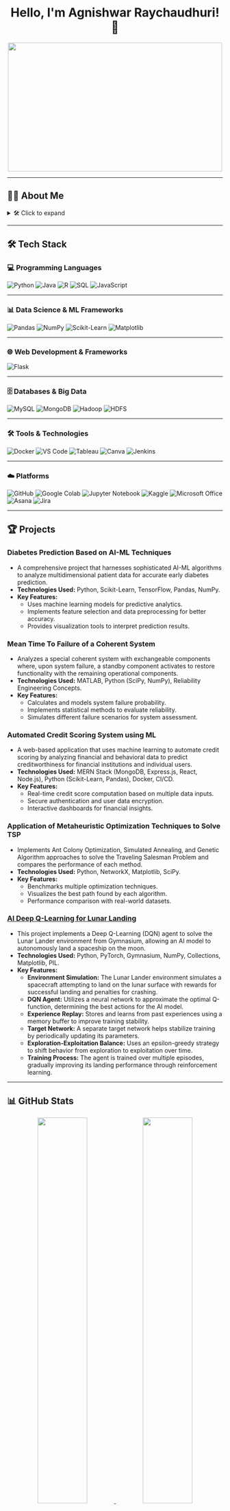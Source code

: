 <h1 align="center">Hello, I'm Agnishwar Raychaudhuri! 👋</h1>

<div align="center">
  <img src="https://media.giphy.com/media/dWesBcTLavkZuG35MI/giphy.gif" width="500" height="300"/>
</div>

---

## 🧑‍💻 About Me
<details>
  <summary>🛠️ Click to expand</summary>
  <table width="100%">
    <tr>
      <td width="60%" align="left" valign="top">
        <ul>
          <li>🎓 Data Science student passionate about AI, ML, and all things Data</li>
          <li>🔭 Currently working on enhancing my skills in Augmented Analytics and Cloud-Native Data Science Frameworks</li>
          <li>👯 Looking to collaborate on innovative projects that make a difference</li>
          <li>💬 Ask me about AI-ML, Data Science, or anything tech-related!</li>
          <li>⚡ Fun fact: I'm a tech-savvy innovator who can juggle AI research, quiz mastering, and panel discussions - all while coding my way through challenges like a pro</li>
        </ul>
      </td>
      <td width="40%" align="center">
        <a href="https://www.kaggle.com">
          <img src="https://media1.tenor.com/m/lvLaG5hPCncAAAAd/data-analysis.gif" width="250">
        </a>
      </td>
    </tr>
  </table>
</details>

---

## 🛠️ Tech Stack

### 💻 Programming Languages
![Python](https://img.shields.io/badge/Python-3776AB?style=for-the-badge&logo=python&logoColor=white)
![Java](https://img.shields.io/badge/Java-ED8B00?style=for-the-badge&logo=openjdk&logoColor=white)
![R](https://img.shields.io/badge/R-276DC3?style=for-the-badge&logo=r&logoColor=white)
![SQL](https://img.shields.io/badge/SQL-4479A1?style=for-the-badge&logo=sql&logoColor=white)
![JavaScript](https://img.shields.io/badge/JavaScript-F7DF1E?style=for-the-badge&logo=javascript&logoColor=black)

---

### 📊 Data Science & ML Frameworks
![Pandas](https://img.shields.io/badge/Pandas-150458?style=for-the-badge&logo=pandas&logoColor=white)
![NumPy](https://img.shields.io/badge/NumPy-013243?style=for-the-badge&logo=numpy&logoColor=white)
![Scikit-Learn](https://img.shields.io/badge/Scikit--Learn-F7931E?style=for-the-badge&logo=scikit-learn&logoColor=white)
![Matplotlib](https://img.shields.io/badge/Matplotlib-11557c?style=for-the-badge&logo=matplotlib&logoColor=white)

---

### 🌐 Web Development & Frameworks
![Flask](https://img.shields.io/badge/Flask-000000?style=for-the-badge&logo=flask&logoColor=white)

---

### 🗄️ Databases & Big Data
![MySQL](https://img.shields.io/badge/MySQL-005C84?style=for-the-badge&logo=mysql&logoColor=white)
![MongoDB](https://img.shields.io/badge/MongoDB-4EA94B?style=for-the-badge&logo=mongodb&logoColor=white)
![Hadoop](https://img.shields.io/badge/Hadoop-FDEE21?style=for-the-badge&logo=apache-hadoop&logoColor=black)
![HDFS](https://img.shields.io/badge/HDFS-0E1128?style=for-the-badge&logo=apache&logoColor=white)

---

### 🛠️ Tools & Technologies
![Docker](https://img.shields.io/badge/Docker-2496ED?style=for-the-badge&logo=docker&logoColor=white)
![VS Code](https://img.shields.io/badge/VS_Code-007ACC?style=for-the-badge&logo=visual%20studio%20code&logoColor=white)
![Tableau](https://img.shields.io/badge/Tableau-E97627?style=for-the-badge&logo=tableau&logoColor=white)
![Canva](https://img.shields.io/badge/Canva-00C4CC?style=for-the-badge&logo=canva&logoColor=white)
![Jenkins](https://img.shields.io/badge/Jenkins-D24939?style=for-the-badge&logo=jenkins&logoColor=white)

---

### ☁️ Platforms
![GitHub](https://img.shields.io/badge/GitHub-181717?style=for-the-badge&logo=github&logoColor=white)
![Google Colab](https://img.shields.io/badge/Google_Colab-F9AB00?style=for-the-badge&logo=google-colab&logoColor=white)
![Jupyter Notebook](https://img.shields.io/badge/Jupyter-FA0F00?style=for-the-badge&logo=jupyter&logoColor=white)
![Kaggle](https://img.shields.io/badge/Kaggle-20BEFF?style=for-the-badge&logo=kaggle&logoColor=white)
![Microsoft Office](https://img.shields.io/badge/Microsoft_Office-D83B01?style=for-the-badge&logo=microsoft-office&logoColor=white)
![Asana](https://img.shields.io/badge/Asana-273347?style=for-the-badge&logo=asana&logoColor=white)
![Jira](https://img.shields.io/badge/Jira-0052CC?style=for-the-badge&logo=jira&logoColor=white)

---

## 🏆 Projects

### Diabetes Prediction Based on AI-ML Techniques
- A comprehensive project that harnesses sophisticated AI-ML algorithms to analyze multidimensional patient data for accurate early diabetes prediction.
- **Technologies Used:** Python, Scikit-Learn, TensorFlow, Pandas, NumPy.
- **Key Features:**
  - Uses machine learning models for predictive analytics.
  - Implements feature selection and data preprocessing for better accuracy.
  - Provides visualization tools to interpret prediction results.

### Mean Time To Failure of a Coherent System
- Analyzes a special coherent system with exchangeable components where, upon system failure, a standby component activates to restore functionality with the remaining operational components.
- **Technologies Used:** MATLAB, Python (SciPy, NumPy), Reliability Engineering Concepts.
- **Key Features:**
  - Calculates and models system failure probability.
  - Implements statistical methods to evaluate reliability.
  - Simulates different failure scenarios for system assessment.

### Automated Credit Scoring System using ML
- A web-based application that uses machine learning to automate credit scoring by analyzing financial and behavioral data to predict creditworthiness for financial institutions and individual users.
- **Technologies Used:** MERN Stack (MongoDB, Express.js, React, Node.js), Python (Scikit-Learn, Pandas), Docker, CI/CD.
- **Key Features:**
  - Real-time credit score computation based on multiple data inputs.
  - Secure authentication and user data encryption.
  - Interactive dashboards for financial insights.

### Application of Metaheuristic Optimization Techniques to Solve TSP
- Implements Ant Colony Optimization, Simulated Annealing, and Genetic Algorithm approaches to solve the Traveling Salesman Problem and compares the performance of each method.
- **Technologies Used:** Python, NetworkX, Matplotlib, SciPy.
- **Key Features:**
  - Benchmarks multiple optimization techniques.
  - Visualizes the best path found by each algorithm.
  - Performance comparison with real-world datasets.

### [AI Deep Q-Learning for Lunar Landing](https://github.com/agnishwarr/LunarLanding.git)
- This project implements a Deep Q-Learning (DQN) agent to solve the Lunar Lander environment from Gymnasium, allowing an AI model to autonomously land a spaceship on the moon.
- **Technologies Used:** Python, PyTorch, Gymnasium, NumPy, Collections, Matplotlib, PIL.
- **Key Features:**
  - **Environment Simulation:** The Lunar Lander environment simulates a spacecraft attempting to land on the lunar surface with rewards for successful landing and penalties for crashing.
  - **DQN Agent:** Utilizes a neural network to approximate the optimal Q-function, determining the best actions for the AI model.
  - **Experience Replay:** Stores and learns from past experiences using a memory buffer to improve training stability.
  - **Target Network:** A separate target network helps stabilize training by periodically updating its parameters.
  - **Exploration-Exploitation Balance:** Uses an epsilon-greedy strategy to shift behavior from exploration to exploitation over time.
  - **Training Process:** The agent is trained over multiple episodes, gradually improving its landing performance through reinforcement learning.

---

## 📊 GitHub Stats

<div align="center">
  <a href="https://github.com/agnishwarr">
    <img src="https://github-readme-stats.vercel.app/api?username=agnishwarr&show_icons=true&theme=tokyonight" width="48%">
  </a>
  <a href="https://github.com/agnishwarr">
    <img src="https://github-readme-stats.vercel.app/api/top-langs/?username=agnishwarr&layout=compact&theme=tokyonight" width="48%">
  </a>
</div>


## 📌 GitHub Activity Graph
<div align="center">
  <img src="https://github-readme-activity-graph.vercel.app/graph?username=agnishwarr&theme=react-dark&area=true&hide_border=true" width="90%"/>
</div>

---

## 🌐 Connect with Me
<div align="center">
  <a href="https://www.linkedin.com/in/agnishwarraychaudhuri/">
    <img src="https://img.shields.io/badge/LinkedIn-0077B5?style=for-the-badge&logo=linkedin&logoColor=white"/>
  </a>
  <a href="https://www.instagram.com/agnishwarraychaudhuri/?hl=en">
    <img src="https://img.shields.io/badge/Instagram-E4405F?style=for-the-badge&logo=instagram&logoColor=white"/>
  </a>
  <a href="https://docs.google.com/document/d/1rSRe0WfCHXzVeSslzGfgrR_KeNb6Zt07CwWw5aWNFM4/edit?tab=t.0">
    <img src="https://img.shields.io/badge/Resume-000000?style=for-the-badge&logo=read-the-docs&logoColor=white"/>
  </a>
  <a href="mailto:agnishwar73@gmail.com">
    <img src="https://img.shields.io/badge/Personal_Email-D14836?style=for-the-badge&logo=gmail&logoColor=white"/>
  </a>
  <a href="mailto:agnishwar.raychaudhuri22@st.niituniversity.in">
    <img src="https://img.shields.io/badge/University_Email-0078D4?style=for-the-badge&logo=microsoft-outlook&logoColor=white"/>
  </a>
</div>



---

## 📈 Visitor Count
<div align="center">
  <img src="https://profile-counter.glitch.me/agnishwarr/count.svg" alt="Visitor Count" />
</div>

---

<div align="center">
  <b>Thanks for visiting my profile! Feel free to reach out if you want to collaborate on a project or just chat about tech!</b>
</div>
